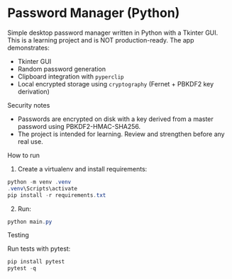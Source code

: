 # Password Manager (Python)

Simple desktop password manager written in Python with a Tkinter GUI. This is a learning project and is NOT production-ready. The app demonstrates:

- Tkinter GUI
- Random password generation
- Clipboard integration with `pyperclip`
- Local encrypted storage using `cryptography` (Fernet + PBKDF2 key derivation)

Security notes
- Passwords are encrypted on disk with a key derived from a master password using PBKDF2-HMAC-SHA256.
- The project is intended for learning. Review and strengthen before any real use.

How to run
1. Create a virtualenv and install requirements:

```powershell
python -m venv .venv
.venv\Scripts\activate
pip install -r requirements.txt
```

2. Run:

```powershell
python main.py
```

Testing

Run tests with pytest:

```powershell
pip install pytest
pytest -q
```
